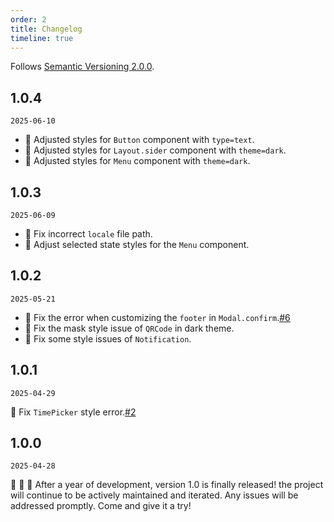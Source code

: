 ```yaml
---
order: 2
title: Changelog
timeline: true
---
```


Follows [Semantic Versioning 2.0.0](http://semver.org/).

## 1.0.4

`2025-06-10`

- 💄 Adjusted styles for `Button` component with `type=text`.
- 💄 Adjusted styles for `Layout.sider` component with `theme=dark`.
- 💄 Adjusted styles for `Menu` component with `theme=dark`.

## 1.0.3

`2025-06-09`

- 🐞 Fix incorrect `locale` file path.
- 💄 Adjust selected state styles for the `Menu` component.

## 1.0.2

`2025-05-21`

- 🐞 Fix the error when customizing the `footer` in `Modal.confirm`.[#6](https://github.com/metisjs/metis-ui/issues/6)
- 💄 Fix the mask style issue of `QRCode` in dark theme.
- 💄 Fix some style issues of `Notification`.

## 1.0.1

`2025-04-29`

🐞 Fix `TimePicker` style error.[#2](https://github.com/metisjs/metis-ui/issues/2)

## 1.0.0

`2025-04-28`

🎉 🎉 🎉 After a year of development, version 1.0 is finally released! the project will continue to be actively maintained and iterated. Any issues will be addressed promptly. Come and give it a try!
